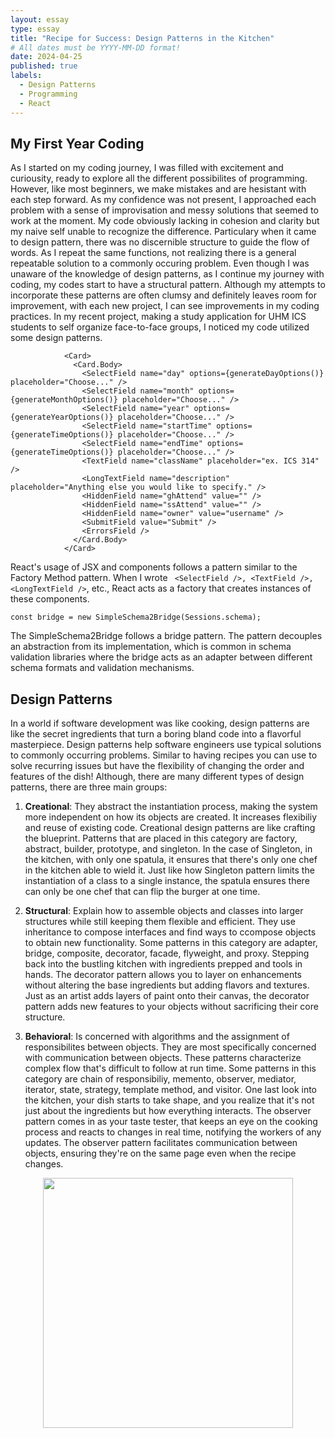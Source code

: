 ```yaml
---
layout: essay
type: essay
title: "Recipe for Success: Design Patterns in the Kitchen"
# All dates must be YYYY-MM-DD format!
date: 2024-04-25
published: true
labels:
  - Design Patterns
  - Programming
  - React
---
```


## My First Year Coding

  As I started on my coding journey, I was filled with excitement and curiousity, ready to explore all the different possibilites of programming. However, like most beginners, we make mistakes and are hesistant with each step forward. As my confidence was not present, I approached each problem with a sense of improvisation and messy solutions that seemed to work at the moment. My code obviously lacking in cohesion and clarity but my naive self unable to recognize the difference. Particulary when it came to design pattern, there was no discernible structure to guide the flow of words. As I repeat the same functions, not realizing there is a general repeatable solution to a commonly occuring problem. Even though I was unaware of the knowledge of design patterns, as I continue my journey with coding, my codes start to have a structural pattern. Although my attempts to incorporate these patterns are often clumsy and definitely leaves room for improvement, with each new project, I can see improvements in my coding practices. In my recent project, making a study application for UHM ICS students to self organize face-to-face groups, I noticed my code utilized some design patterns.
```
            <Card>
              <Card.Body>
                <SelectField name="day" options={generateDayOptions()} placeholder="Choose..." />
                <SelectField name="month" options={generateMonthOptions()} placeholder="Choose..." />
                <SelectField name="year" options={generateYearOptions()} placeholder="Choose..." />
                <SelectField name="startTime" options={generateTimeOptions()} placeholder="Choose..." />
                <SelectField name="endTime" options={generateTimeOptions()} placeholder="Choose..." />
                <TextField name="className" placeholder="ex. ICS 314" />
                <LongTextField name="description" placeholder="Anything else you would like to specify." />
                <HiddenField name="ghAttend" value="" />
                <HiddenField name="ssAttend" value="" />
                <HiddenField name="owner" value="username" />
                <SubmitField value="Submit" />
                <ErrorsField />
              </Card.Body>
            </Card>
```
React's usage of JSX and components follows a pattern similar to the Factory Method pattern. When I wrote ``` <SelectField />, <TextField />, <LongTextField />```, etc., React acts as a factory that creates instances of these components.

```
const bridge = new SimpleSchema2Bridge(Sessions.schema);
```
The SimpleSchema2Bridge follows a bridge pattern. The pattern decouples an abstraction from its implementation, which is common in schema validation libraries where the bridge acts as an adapter between different schema formats and validation mechanisms.

## Design Patterns

  In a world if software development was like cooking, design patterns are like the secret ingredients that turn a boring bland code into a flavorful masterpiece. Design patterns help software engineers use typical solutions to commonly occurring problems. Similar to having recipes you can use to solve recurring issues but have the flexibility of changing the order and features of the dish! Although, there are many different types of design patterns, there are three main groups:

1) **Creational**: They abstract the instantiation process, making the system more independent on how its objects are created. It increases flexibiliy and reuse of existing code. Creational design patterns are like crafting the blueprint. Patterns that are placed in this category are factory, abstract, builder, prototype, and singleton. In the case of Singleton, in the kitchen, with only one spatula, it ensures that there's only one chef in the kitchen able to wield it. Just like how Singleton pattern limits the instantiation of a class to a single instance, the spatula ensures there can only be one chef that can flip the burger at one time.

     
3) **Structural**: Explain how to assemble objects and classes into larger structures while still keeping them flexible and efficient. They use inheritance to compose interfaces and find ways to ccompose objects to obtain new functionality. Some patterns in this category are adapter, bridge, composite, decorator, facade, flyweight, and proxy. Stepping back into the bustling kitchen with ingredients prepped and tools in hands. The decorator pattern allows you to layer on enhancements without altering the base ingredients but adding flavors and textures. Just as an artist adds layers of paint onto their canvas, the decorator pattern adds new features to your objects without sacrificing their core structure.
   
4) **Behavioral**: Is concerned with algorithms and the assignment of responsibilites between objects. They are most specifically concerned with communication between objects. These patterns characterize complex flow that's difficult to follow at run time. Some patterns in this category are chain of responsibiliy, memento, observer, mediator, iterator, state, strategy, template method, and visitor. One last look into the kitchen, your dish starts to take shape, and you realize that it's not just about the ingredients but how everything interacts. The observer pattern comes in as your taste tester, that keeps an eye on the cooking process and reacts to changes in real time, notifying the workers of any updates. The observer pattern facilitates communication between objects, ensuring they're on the same page even when the recipe changes.

<p align="center">
<img width="400px" src="https://media.licdn.com/dms/image/D4D12AQEuzLBqR-ZH1Q/article-cover_image-shrink_720_1280/0/1657662542373?e=2147483647&v=beta&t=42nZNep-CujWlaCeLuQflv28Fa-kP4SZ5N-XKpWswUI">
</p>
